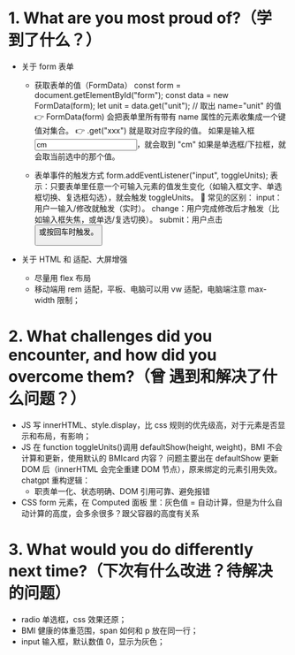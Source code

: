 # 1. What are you most proud of?（学到了什么？）

- 关于 form 表单

  - 获取表单的值（FormData）
    const form = document.getElementById("form");
    const data = new FormData(form);
    let unit = data.get("unit"); // 取出 name="unit" 的值
    👉 FormData(form) 会把表单里所有带有 name 属性的元素收集成一个键值对集合。
    👉 .get("xxx") 就是取对应字段的值。
    如果是输入框 <input name="unit" value="cm">，就会取到 "cm"
    如果是单选框/下拉框，就会取当前选中的那个值。

  - 表单事件的触发方式
    form.addEventListener("input", toggleUnits);
    表示：只要表单里任意一个可输入元素的值发生变化（如输入框文字、单选框切换、复选框勾选），就会触发 toggleUnits。
    📌 常见的区别：
    input：用户一输入/修改就触发（实时）。
    change：用户完成修改后才触发（比如输入框失焦，或单选/复选切换）。
    submit：用户点击 <button type="submit"> 或按回车时触发。

- 关于 HTML 和 适配、大屏增强
  - 尽量用 flex 布局
  - 移动端用 rem 适配，平板、电脑可以用 vw 适配，电脑端注意 max-width 限制；

# 2. What challenges did you encounter, and how did you overcome them?（曾 遇到和解决了什么问题？）

- JS 写 innerHTML、style.display，比 css 规则的优先级高，对于元素是否显示和布局，有影响；
- JS 在 function toggleUnits()调用 defaultShow(height, weight)，BMI 不会计算和更新，使用默认的 BMIcard 内容？
  问题主要出在 defaultShow 更新 DOM 后（innerHTML 会完全重建 DOM 节点），原来绑定的元素引用失效。
  chatgpt 重构逻辑：
  - 职责单一化、状态明确、DOM 引用可靠、避免报错
- CSS form 元素，在 Computed 面板 里：灰色值 = 自动计算，但是为什么自动计算的高度，会多余很多？跟父容器的高度有关系

# 3. What would you do differently next time?（下次有什么改进？待解决的问题）

- radio 单选框，css 效果还原；
- BMI 健康的体重范围，span 如何和 p 放在同一行；
- input 输入框，默认数值 0，显示为灰色；
